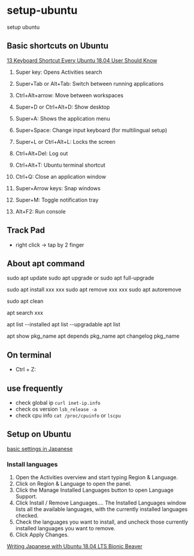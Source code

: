 # setup-ubuntu
setup ubuntu


## Basic shortcuts on Ubuntu
[13 Keyboard Shortcut Every Ubuntu 18.04 User Should Know](https://itsfoss.com/ubuntu-shortcuts/)

1. Super key: Opens Activities search
2. Super+Tab or Alt+Tab: Switch between running applications
3. Ctrl+Alt+arrow: Move between workspaces
4. Super+D or Ctrl+Alt+D: Show desktop
5. Super+A: Shows the application menu

6. Super+Space: Change input keyboard (for multilingual setup)

7. Super+L or Ctrl+Alt+L: Locks the screen
8. Ctrl+Alt+Del: Log out
9. Ctrl+Alt+T: Ubuntu terminal shortcut
10. Ctrl+Q: Close an application window
11. Super+Arrow keys: Snap windows
12. Super+M: Toggle notification tray
13. Alt+F2: Run console


## Track Pad
- right click -> tap by 2 finger


## About apt command
sudo apt update
sudo apt upgrade or sudo apt full-upgrade

sudo apt install xxx xxx
sudo apt remove xxx xxx
sudo apt autoremove

sudo apt clean

apt search xxx

apt list --installed
apt list --upgradable
apt list

apt show pkg_name
apt depends pkg_name
apt changelog pkg_name


## On terminal
- Ctrl + Z:


## use frequently
- check global ip `curl inet-ip.info`
- check os version `lsb_release -a`
- check cpu info `cat /proc/cpuinfo` or `lscpu`


## Setup on Ubuntu
[basic settings in Japanese](https://linuxfan.info/ubuntu-18-04-basic-settings)


### Install languages
1. Open the Activities overview and start typing Region & Language.
2. Click on Region & Language to open the panel.
3. Click the Manage Installed Languages button to open Language Support.
4. Click Install / Remove Languages.... The Installed Languages window lists all the available languages, with the currently installed languages checked.
5. Check the languages you want to install, and uncheck those currently installed languages you want to remove.
6. Click Apply Changes.

[Writing Japanese with Ubuntu 18.04 LTS Bionic Beaver](https://moritzmolch.com/2404)

